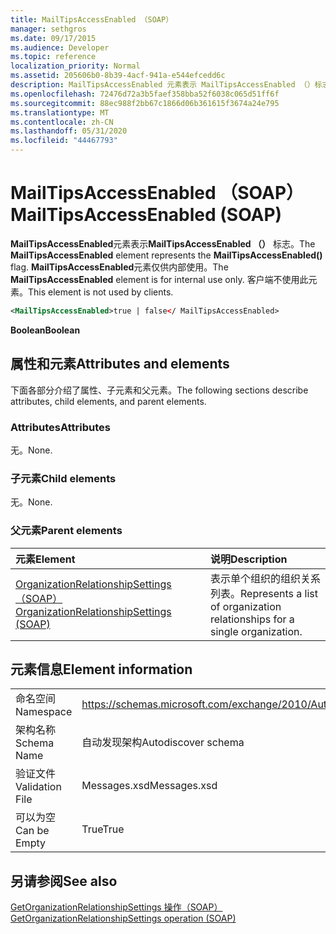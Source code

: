 ```yaml
---
title: MailTipsAccessEnabled （SOAP）
manager: sethgros
ms.date: 09/17/2015
ms.audience: Developer
ms.topic: reference
localization_priority: Normal
ms.assetid: 205606b0-8b39-4acf-941a-e544efcedd6c
description: MailTipsAccessEnabled 元素表示 MailTipsAccessEnabled （）标志。 MailTipsAccessEnabled 元素仅供内部使用。 客户端不使用此元素。
ms.openlocfilehash: 72476d72a3b5faef358bba52f6038c065d51ff6f
ms.sourcegitcommit: 88ec988f2bb67c1866d06b361615f3674a24e795
ms.translationtype: MT
ms.contentlocale: zh-CN
ms.lasthandoff: 05/31/2020
ms.locfileid: "44467793"
---
```

# <a name="mailtipsaccessenabled-soap"></a><span data-ttu-id="72e32-105">MailTipsAccessEnabled （SOAP）</span><span class="sxs-lookup"><span data-stu-id="72e32-105">MailTipsAccessEnabled (SOAP)</span></span>

<span data-ttu-id="72e32-106">**MailTipsAccessEnabled**元素表示**MailTipsAccessEnabled （）** 标志。</span><span class="sxs-lookup"><span data-stu-id="72e32-106">The **MailTipsAccessEnabled** element represents the **MailTipsAccessEnabled()** flag.</span></span> <span data-ttu-id="72e32-107">**MailTipsAccessEnabled**元素仅供内部使用。</span><span class="sxs-lookup"><span data-stu-id="72e32-107">The **MailTipsAccessEnabled** element is for internal use only.</span></span> <span data-ttu-id="72e32-108">客户端不使用此元素。</span><span class="sxs-lookup"><span data-stu-id="72e32-108">This element is not used by clients.</span></span> 
  
```XML
<MailTipsAccessEnabled>true | false</ MailTipsAccessEnabled>
```

 <span data-ttu-id="72e32-109">**Boolean**</span><span class="sxs-lookup"><span data-stu-id="72e32-109">**Boolean**</span></span>
## <a name="attributes-and-elements"></a><span data-ttu-id="72e32-110">属性和元素</span><span class="sxs-lookup"><span data-stu-id="72e32-110">Attributes and elements</span></span>

<span data-ttu-id="72e32-111">下面各部分介绍了属性、子元素和父元素。</span><span class="sxs-lookup"><span data-stu-id="72e32-111">The following sections describe attributes, child elements, and parent elements.</span></span>
  
### <a name="attributes"></a><span data-ttu-id="72e32-112">Attributes</span><span class="sxs-lookup"><span data-stu-id="72e32-112">Attributes</span></span>

<span data-ttu-id="72e32-113">无。</span><span class="sxs-lookup"><span data-stu-id="72e32-113">None.</span></span>
  
### <a name="child-elements"></a><span data-ttu-id="72e32-114">子元素</span><span class="sxs-lookup"><span data-stu-id="72e32-114">Child elements</span></span>

<span data-ttu-id="72e32-115">无。</span><span class="sxs-lookup"><span data-stu-id="72e32-115">None.</span></span>
  
### <a name="parent-elements"></a><span data-ttu-id="72e32-116">父元素</span><span class="sxs-lookup"><span data-stu-id="72e32-116">Parent elements</span></span>

|<span data-ttu-id="72e32-117">**元素**</span><span class="sxs-lookup"><span data-stu-id="72e32-117">**Element**</span></span>|<span data-ttu-id="72e32-118">**说明**</span><span class="sxs-lookup"><span data-stu-id="72e32-118">**Description**</span></span>|
|:-----|:-----|
|[<span data-ttu-id="72e32-119">OrganizationRelationshipSettings （SOAP）</span><span class="sxs-lookup"><span data-stu-id="72e32-119">OrganizationRelationshipSettings (SOAP)</span></span>](organizationrelationshipsettings-soap.md) <br/> |<span data-ttu-id="72e32-120">表示单个组织的组织关系列表。</span><span class="sxs-lookup"><span data-stu-id="72e32-120">Represents a list of organization relationships for a single organization.</span></span>  <br/> |
   
## <a name="element-information"></a><span data-ttu-id="72e32-121">元素信息</span><span class="sxs-lookup"><span data-stu-id="72e32-121">Element information</span></span>

|||
|:-----|:-----|
|<span data-ttu-id="72e32-122">命名空间</span><span class="sxs-lookup"><span data-stu-id="72e32-122">Namespace</span></span>  <br/> |https://schemas.microsoft.com/exchange/2010/Autodiscover  <br/> |
|<span data-ttu-id="72e32-123">架构名称</span><span class="sxs-lookup"><span data-stu-id="72e32-123">Schema Name</span></span>  <br/> |<span data-ttu-id="72e32-124">自动发现架构</span><span class="sxs-lookup"><span data-stu-id="72e32-124">Autodiscover schema</span></span>  <br/> |
|<span data-ttu-id="72e32-125">验证文件</span><span class="sxs-lookup"><span data-stu-id="72e32-125">Validation File</span></span>  <br/> |<span data-ttu-id="72e32-126">Messages.xsd</span><span class="sxs-lookup"><span data-stu-id="72e32-126">Messages.xsd</span></span>  <br/> |
|<span data-ttu-id="72e32-127">可以为空</span><span class="sxs-lookup"><span data-stu-id="72e32-127">Can be Empty</span></span>  <br/> |<span data-ttu-id="72e32-128">True</span><span class="sxs-lookup"><span data-stu-id="72e32-128">True</span></span>  <br/> |
   
## <a name="see-also"></a><span data-ttu-id="72e32-129">另请参阅</span><span class="sxs-lookup"><span data-stu-id="72e32-129">See also</span></span>



[<span data-ttu-id="72e32-130">GetOrganizationRelationshipSettings 操作（SOAP）</span><span class="sxs-lookup"><span data-stu-id="72e32-130">GetOrganizationRelationshipSettings operation (SOAP)</span></span>](getorganizationrelationshipsettings-operation-soap.md)

